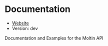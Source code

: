# Documentation

* [Website](http://molt.in)
* Version: dev

Documentation and Examples for the Moltin API
